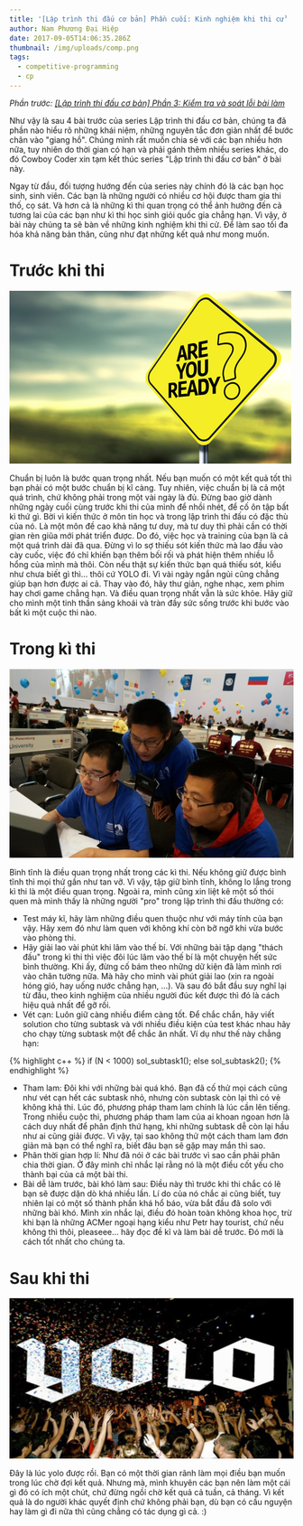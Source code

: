 ```yaml
---
title: '[Lập trình thi đấu cơ bản] Phần cuối: Kinh nghiệm khi thi cử'
author: Nam Phương Đại Hiệp
date: 2017-09-05T14:06:35.286Z
thumbnail: /img/uploads/comp.png
tags:
  - competitive-programming
  - cp
---
```

*Phần trước: [\[Lập trình thi đấu cơ bản\] Phần 3: Kiểm tra và soát lỗi bài làm](http://cowboycoder.tech/article/lap-trinh-thi-dau-co-ban-phan-3-kiem-tra-va-soat-loi)*

Như vậy là sau 4 bài trước của series Lập trình thi đấu cơ bản, chúng ta đã phần nào hiểu rõ những khái niệm, những nguyên tắc đơn giản nhất để bước chân vào "giang hồ". Chúng mình rất muốn chia sẻ với các bạn nhiều hơn nữa, tuy nhiên do thời gian có hạn và phải gánh thêm nhiều series khác, do đó Cowboy Coder xin tạm kết thúc series "Lập trình thi đấu cơ bản" ở bài này.

Ngay từ đầu, đối tượng hướng đến của series này chính đó là các bạn học sinh, sinh viên. Các bạn là những người có nhiều cơ hội được tham gia thi thố, cọ sát. Và hơn cả là những kì thi quan trọng có thể ảnh hưởng đến cả tương lai của các bạn như kì thi học sinh giỏi quốc gia chẳng hạn. Vì vậy, ở bài này chúng ta sẽ bàn về những kinh nghiệm khi thi cử. Để làm sao tối đa hóa khả năng bản thân, cũng như đạt những kết quả như mong muốn. 

# Trước khi thi

![undefined](/img/uploads/0401.jpg)

Chuẩn bị luôn là bước quan trọng nhất. Nếu bạn muốn có một kết quả tốt thì bạn phải có một bước chuẩn bị kĩ càng. Tuy nhiên, việc chuẩn bị là cả một quá trình, chứ không phải trong một vài ngày là đủ. Đừng bao giờ dành những ngày cuối cùng trước khi thi của mình để nhồi nhét, để cố ôn tập bất kì thứ gì. Bời vì kiến thức ở môn tin học và trong lập trình thi đấu có đặc thù của nó. Là một môn đề cao khả năng tư duy, mà tư duy thì phải cần có thời gian rèn giũa mới phát triển được. Do đó, việc học và training của bạn là cả một quá trình dài đã qua. Đừng vì lo sợ thiếu sót kiến thức mà lao đầu vào cày cuốc, việc đó chỉ khiến bạn thêm bối rối và phát hiện thêm nhiều lỗ hổng của mình mà thôi. Còn nếu thật sự kiến thức bạn quá thiếu sót, kiểu như chưa biết gì thì... thôi cứ YOLO đi. Vì vài ngày ngắn ngủi cũng chẳng giúp bạn hơn được ai cả. Thay vào đó, hãy thư giản, nghe nhạc, xem phim hay chơi game chẳng hạn. Và điều quan trọng nhất vẫn là sức khỏe. Hãy giữ cho mình một tinh thần sảng khoái và tràn đầy sức sống trước khi bước vào bất kì một cuộc thi nào.

# Trong kì thi

![undefined](/img/uploads/0402.jpg)

Bình tĩnh là điều quan trọng nhất trong các kì thi. Nếu không giữ được bình tĩnh thì mọi thứ gần như tan vỡ. Vì vậy, tập giữ bình tĩnh, không lo lắng trong kì thi là một điều quan trọng. Ngoài ra, mình cũng xin liệt kê một số thói quen mà mình thấy là những người "pro" trong lập trình thi đấu thường có:

- Test máy kĩ, hãy làm những điều quen thuộc như với máy tính của bạn vậy. Hãy xem đó như làm quen với không khí còn bỡ ngỡ khi vừa bước vào phòng thi.
- Hãy giải lao vài phút khi lâm vào thế bí. Với những bài tập dạng "thách đấu" trong kì thi thì việc đôi lúc lâm vào thế bí là một chuyện hết sức bình thường. Khi ấy, đừng cố bám theo những dữ kiện đã làm mình rơi vào chân tường nữa. Mà hãy cho mình vài phút giải lao (xin ra ngoài hóng gió, hay uống nước chẳng hạn, ...). Và sau đó bắt đầu suy nghĩ lại từ đầu, theo kinh nghiệm của nhiều người đúc kết được thì đó là cách hiệu quả nhất để gỡ rối.
- Vét cạn: Luôn giữ càng nhiều điểm càng tốt. Để chắc chắn, hãy viết solution cho từng subtask và với nhiều điều kiện của test khác nhau hãy cho chạy từng subtask một để chắc ăn nhất. Ví dụ như thế này chẳng hạn:

{% highlight c++ %}
if (N < 1000) sol_subtask1();
else sol_subtask2();
{% endhighlight %}

- Tham lam: Đôi khi với những bài quá khó. Bạn đã cố thử mọi cách cũng như vét cạn hết các subtask nhỏ, nhưng còn subtask còn lại thì có vẻ không khả thi. Lúc đó, phương pháp tham lam chính là lúc cần lên tiếng. Trong nhiều cuộc thi, phương pháp tham lam của ai khoan ngoan hơn là cách duy nhất để phân định thứ hạng, khi những subtask dễ còn lại hầu như ai cũng giải được. Vì vậy, tại sao không thử một cách tham lam đơn giản mà bạn có thể nghĩ ra, biết đâu bạn sẽ gặp may mắn thì sao. 
- Phân thời gian hợp lí: Như đã nói ở các bài trước vì sao cần phải phân chia thời gian. Ở đây mình chỉ nhắc lại rằng nó là một điều cốt yếu cho thành bại của cả một bài thi.
- Bài dễ làm trước, bài khó làm sau: Điều này thì trước khi thi chắc có lẽ bạn sẽ được dặn dò khá nhiều lần. Lí do của nó chắc ai cũng biết, tuy nhiên lại có một số thành phần khá hổ báo, vừa bắt đầu đã solo với những bài khó. Mình xin nhắc lại, điều đó hoàn toàn không khoa học, trừ khi bạn là những ACMer ngoại hạng kiểu như Petr hay tourist, chứ nếu không thì thôi, pleaseee... hãy đọc đề kĩ và làm bài dễ trước. Đó mới là cách tốt nhất cho chúng ta.

# Sau khi thi

![undefined](/img/uploads/0403.jpg)

Đây là lúc yolo được rồi. Bạn có một thời gian rãnh làm mọi điều bạn muốn trong lúc chờ đợi kết quả. Nhưng mà, mình khuyên các bạn nên làm một cái gì đó có ích một chút, chứ đừng ngồi chờ kết quả cả tuần, cả tháng. Vì kết quả là do người khác quyết định chứ không phải bạn, dù bạn có cầu nguyện hay làm gì đi nữa thì cũng chẳng có tác dụng gì cả. :)


